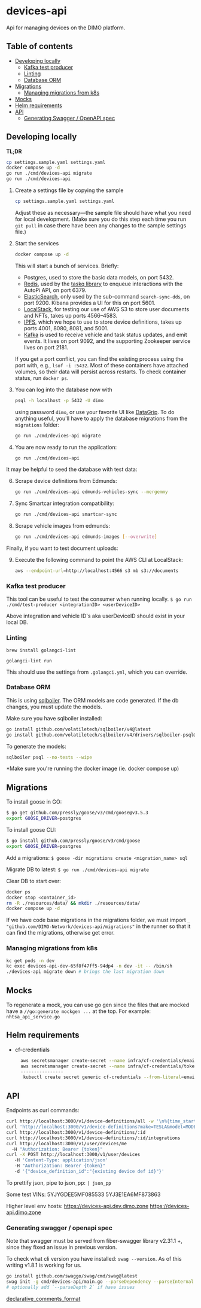 # devices-api
Api for managing devices on the DIMO platform.

## Table of contents

- [Developing locally](#developing-locally)
  - [Kafka test producer](#kafka-test-producer)
  - [Linting](#linting)
  - [Database ORM](#database-orm)
- [Migrations](#migrations)
  - [Managing migrations from k8s](#managing-migrations-from-k8s)
- [Mocks](#mocks)
- [Helm requirements](#helm-requirements)
- [API](#api)
  - [Generating Swagger / OpenAPI spec](#generating-swagger--openapi-spec)


## Developing locally

**TL;DR**
```bash
cp settings.sample.yaml settings.yaml
docker compose up -d
go run ./cmd/devices-api migrate
go run ./cmd/devices-api
```

1. Create a settings file by copying the sample
   ```sh
   cp settings.sample.yaml settings.yaml
   ```
   Adjust these as necessary—the sample file should have what you need for local development. (Make sure you do this step each time you run `git pull` in case there have been any changes to the sample settings file.)

2. Start the services
   ```sh
   docker compose up -d
   ```
   This will start a bunch of services. Briefly:

   - Postgres, used to store the basic data models, on port 5432.
   - [Redis](https://redis.io), used by the [taskq library](https://taskq.uptrace.dev) to enqueue interactions with the AutoPi API, on port 6379.
   - [ElasticSearch](https://www.elastic.co/guide/en/elasticsearch/reference/current/index.html), only used by the sub-command `search-sync-dds`, on port 9200. Kibana provides a UI for this on port 5601.
   - [LocalStack](https://localstack.cloud), for testing our use of AWS S3 to store user documents and NFTs, takes up ports 4566–4583.
   - [IPFS](https://ipfs.tech), which we hope to use to store device definitions, takes up ports 4001, 8080, 8081, and 5001.
   - [Kafka](https://kafka.apache.org) is used to receive vehicle and task status updates, and emit events. It lives on port 9092, and the supporting Zookeeper service lives on port 2181.

   If you get a port conflict, you can find the existing process using the port with, e.g., `lsof -i :5432`. Most of these containers have attached volumes, so their data will persist across restarts. To check container status, run `docker ps`.

3. You can log into the database now with
   ```sh
   psql -h localhost -p 5432 -U dimo
   ```
   using password `dimo`, or use your favorite UI like [DataGrip](https://www.jetbrains.com/datagrip/). To do anything useful, you'll have to apply the database migrations from the `migrations` folder: 
   ```sh
   go run ./cmd/devices-api migrate
   ```

5. You are now ready to run the application:
   ```sh
   go run ./cmd/devices-api
   ```

It may be helpful to seed the database with test data:

6. Scrape device definitions from Edmunds:
   ```sh
   go run ./cmd/devices-api edmunds-vehicles-sync --mergemmy
   ```
7. Sync Smartcar integration compatibility:
   ```sh
   go run ./cmd/devices-api smartcar-sync
   ```
8. Scrape vehicle images from edmunds:
   ```sh
   go run ./cmd/devices-api edmunds-images [--overwrite]
   ```

Finally, if you want to test document uploads:

9. Execute the following command to point the AWS CLI at LocalStack:
   ```sh
   aws --endpoint-url=http://localhost:4566 s3 mb s3://documents
   ```

### Kafka test producer

This tool can be useful to test the consumer when running locally.
`$ go run ./cmd/test-producer <integrationID> <userDeviceID>`

Above integration and vehicle ID's aka userDeviceID should exist in your local DB. 

### Linting

`brew install golangci-lint`

`golangci-lint run`

This should use the settings from `.golangci.yml`, which you can override.

### Database ORM

This is using [sqlboiler](https://github.com/volatiletech/sqlboiler). The ORM models are code generated. If the db changes,
you must update the models.

Make sure you have sqlboiler installed:
```bash
go install github.com/volatiletech/sqlboiler/v4@latest
go install github.com/volatiletech/sqlboiler/v4/drivers/sqlboiler-psql@latest
```

To generate the models:
```bash
sqlboiler psql --no-tests --wipe
```
*Make sure you're running the docker image (ie. docker compose up)

## Migrations

To install goose in GO:
```bash
$ go get github.com/pressly/goose/v3/cmd/goose@v3.5.3
export GOOSE_DRIVER=postgres
```

To install goose CLI:
```bash
$ go install github.com/pressly/goose/v3/cmd/goose
export GOOSE_DRIVER=postgres
```

Add a migrations:
`$ goose -dir migrations create <migration_name> sql`

Migrate DB to latest:
`$ go run ./cmd/devices-api migrate`

Clear DB to start over:
```bash
docker ps
docker stop <container_id>
rm -R ./resources/data/ && mkdir ./resources/data/ 
docker compose up -d
```

If we have code base migrations in the migrations folder, we must import `_ "github.com/DIMO-Network/devices-api/migrations"` in the runner so that
it can find the migrations, otherwise get error.

### Managing migrations from k8s
```bash
kc get pods -n dev
kc exec devices-api-dev-65f8f47ff5-94dp4 -n dev -it -- /bin/sh
./devices-api migrate down # brings the last migration down
```

## Mocks

To regenerate a mock, you can use go gen since the files that are mocked have a `//go:generate mockgen ...` at the top. For example:
`nhtsa_api_service.go`

## Helm requirements

* cf-credentials
  ```sh
    aws secretsmanager create-secret --name infra/cf-credentials/email --description "Cloudflare email" --secret-string "xxx@xxx.xxx"
    aws secretsmanager create-secret --name infra/cf-credentials/token --description "Cloudflare token" --secret-string "XXXXXX"
    ----------------
     kubectl create secret generic cf-credentials --from-literal=email='XXX@XXX.XXX' --from-literal=token='XXX' -n infra
  ```
  
## API

Endpoints as curl commands:
```bash
curl http://localhost:3000/v1/device-definitions/all -w '\n%{time_starttransfer}\n' -v
curl 'http://localhost:3000/v1/device-definitions?make=TESLA&model=MODEL%20Y&year=2021'
curl http://localhost:3000/v1/device-definitions/:id
curl http://localhost:3000/v1/device-definitions/:id/integrations
curl http://localhost:3000/v1/user/devices/me
  -H "Authorization: Bearer {token}"
curl -X POST http://localhost:3000/v1/user/devices
   -H 'Content-Type: application/json'
   -H "Authorization: Bearer {token}"
   -d '{"device_definition_id":"{existing device def id}"}'
```

To prettify json, pipe to json_pp: `| json_pp`

Some test VINs:
5YJYGDEE5MF085533
5YJ3E1EA6MF873863

Higher level env hosts:
https://devices-api.dev.dimo.zone
https://devices-api.dimo.zone

### Generating swagger / openapi spec

Note that swagger must be served from fiber-swagger library v2.31.1 +, since they fixed an issue in previous version. 

To check what cli version you have installed: `swag --version`. As of this writing v1.8.1 is working for us. 
```bash
go install github.com/swaggo/swag/cmd/swag@latest
swag init -g cmd/devices-api/main.go --parseDependency --parseInternal --generatedTime true 
# optionally add `--parseDepth 2` if have issues
```

[declarative_comments_format](https://swaggo.github.io/swaggo.io/declarative_comments_format/)

